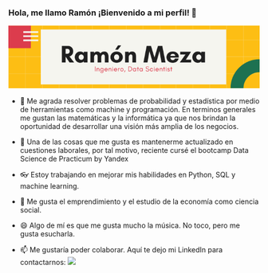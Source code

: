 ### Hola, me llamo Ramón ¡Bienvenido a mi perfil! 👋


![](https://github.com/ramon-meza/ramon-meza/blob/main/Portada%20720.png)


- 🔭 Me agrada resolver problemas de probabilidad y estadística por medio de herramientas como machine y programación. En terminos generales me gustan las matemáticas y la informática ya que nos brindan la oportunidad de desarrollar una visión más amplia de los negocios.

- 🌱 Una de las cosas que me gusta es mantenerme actualizado en cuestiones laborales, por tal motivo, reciente cursé el bootcamp Data Science de Practicum by Yandex

- 👓 Estoy trabajando en mejorar mis habilidades en Python, SQL y machine learning. 

- 👯 Me gusta el emprendimiento y el estudio de la economía como ciencia social.

- 😄 Algo de mí es que me gusta mucho la música. No toco, pero me gusta esucharla. 

- :mailbox: Me gustaría poder colaborar. Aquí te dejo mi LinkedIn para contactarnos: [![](https://img.shields.io/badge/LinkedIn-0077B5?style=for-the-badge&logo=linkedin&logoColor=white)](https://www.linkedin.com/in/ramonmeza22)


